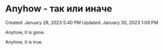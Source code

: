 # Anyhow - так или иначе

Created: January 28, 2023 5:40 PM
Updated: January 30, 2023 1:09 PM

Anyhow, it is gone.

Anyhow, it is true.